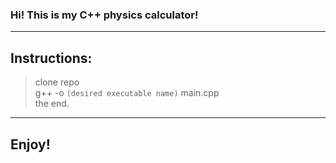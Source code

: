 ### Hi! This is my C++ physics calculator!

---

## Instructions:
> clone repo </br>
> g++ -o `(desired executable name)` main.cpp </br>
>the end.

---

## Enjoy!
